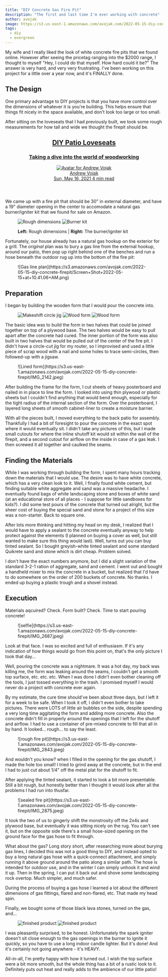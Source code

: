 ```yaml
---
title: "DIY Concrete Gas Fire Pit"
description: "The first and last time I'm ever working with concrete"
author: avojak
image: https://s3.us-east-1.amazonaws.com/avojak.com/2022-05-15-diy-concrete-firepit/IMG_3372.jpeg
tags:
  - diy
  - evergreen
---
```


My wife and I really liked the look of white concrete fire pits that we found online. However after seeing the pricetag ranging into the $2000 range, I thought to
myself "Hey, I could do that myself. How hard could it be?" The answer is very hard, and very very frustrating. I've been working on this project for a little over
a year now, and it's FINALLY done.

## The Design

One primary advantage to DIY projects is that you have more control over the dimensions of whatever it is you're building. This helps ensure that things fit nicely
in the space available, and don't look too large or too small.

After sitting on the loveseats that I had previously built, we took some rough measurements for how tall and wide we thought the firepit should be.

<aside>
  <a class="featured with-image 1" href="https://avojak.com/blog/2021/05/16/diy-patio-loveseats/">
    <div class="featured-image" alt="Featured image" style="background-image: url(https://s3.amazonaws.com/blog.avojak.ghost/2021/05/IMG_1785-1.jpeg);"></div>
    <header>
      <h2>DIY Patio Loveseats</h2>
      <h3>Taking a dive into the world of woodworking</h3>
      <div class="byline">
        <div class="avatar">
          <img srcset="https://www.gravatar.com/avatar/4dfa9066e794647fdedf323ecab85333?s=96&amp;d=blank 2x" src="https://www.gravatar.com/avatar/4dfa9066e794647fdedf323ecab85333?s=48&amp;d=blank" alt="Avatar for Andrew Vojak">
        </div>
        <div class="author">
          <span class="name">Andrew Vojak</span>
        </div>
        <time class="post-date" datetime="2021-05-16">Sun, May 16, 2021</time>
        <span class="read-time" title="Estimated read time">4 min read</span>
      </div>
    </header>
  </a>
</aside>

We came up with a fire pit that should be 30" in external diameter, and have a 19" diameter opening in the center to accomodate a natural gas burner/igniter kit that we
found for sale on Amazon.

<figure class="half" markdown=1>

![Rough dimensions](https://s3.us-east-1.amazonaws.com/avojak.com/2022-05-15-diy-concrete-firepit/IMG_1918.jpeg)
![Burner kit](https://s3.us-east-1.amazonaws.com/avojak.com/2022-05-15-diy-concrete-firepit/IMG_1922.jpeg)

<figcaption><b>Left:</b> Rough dimensions | <b>Right:</b> The burner/igniter kit</figcaption>
</figure>

Fortunately, our house already has a natural gas hookup on the exterior for a grill. The _original_ plan was to bury a gas line from the external hookup, around our patio,
then pop up right behind one of the benches and run a hose beneath the outdoor rug up into the bottom of the fire pit:

<figure class="constrained" markdown=1>
![Gas line plan](https://s3.amazonaws.com/avojak.com/2022-05-15-diy-concrete-firepit/Screen+Shot+2022-05-15+at+10.41.06+AM.png)
</figure>

## Preparation

I began by building the wooden form that I would pour the concrete into. 

<figure class="third" markdown=1>

![Makeshift circle jig](https://s3.us-east-1.amazonaws.com/avojak.com/2022-05-15-diy-concrete-firepit/IMG_2020.jpeg)
![Wood form](https://s3.us-east-1.amazonaws.com/avojak.com/2022-05-15-diy-concrete-firepit/IMG_2024.jpeg)
![Wood form](https://s3.us-east-1.amazonaws.com/avojak.com/2022-05-15-diy-concrete-firepit/IMG_2023.jpeg)

</figure>

The basic idea was to build the form in two halves that could be joined together on top of a plywood base. The two halves would be easy to pull apart after the concrete
had cured. The inner portion of the form was also built in two halves that would be pulled out of the center of the fire pit. I didn't have a circle-cut jig for my router,
so I improvised and used a little piece of scrap wood with a nail and some holes to trace semi-circles, then followed-up with a jigsaw.

<figure class="constrained" markdown=1>
![Lined form](https://s3.us-east-1.amazonaws.com/avojak.com/2022-05-15-diy-concrete-firepit/IMG_2142.jpeg)
</figure>

After building the frame for the form, I cut sheets of heavy posterboard and nailed in in place to line the form. I looked into using thin plywood or plastic sheets but
I couldn't find anything that would bend enough, especially for the tight radius of the internal section of the form. Over the posterboard, I layered long sheets of
smooth cabinet-liner to create a moisture barrier. 

With all the pieces built, I moved everything to the back patio for assembly. Thankfully I had a bit of foresight to pour the concrete in the exact spot where it would
eventually sit. I didn't take any pictures of this, but I made small cutouts for where the inline shutoff kit would sit within the wall of the firepit, and a second
cutout for airflow on the inside in case of a gas leak. I then screwed it all together and caulked the seams. 

## Finding the Materials

While I was working through building the form, I spent many hours tracking down the materials that I would use. The desire was to have white concrete, which has a very
clean look to it. Well, I finally found white cement, but finding suitable white aggregate and sand was a massive headache. I eventually found bags of white landscaping stone
and boxes of white sand (at an educational store of all places - I suppose for little sandboxes for kids?). I did some test pours of the concrete that turned out alright,
but the sheer cost of buying the special sand and stone for a project of this size was a non-starter. Back to square one.

After lots more thinking and hitting my head on my desk, I realized that I would have to apply a sealant to the concrete eventually anyway to help protect against the elements
(I planned on buying a cover as well, but still wanted to make sure this thing would last). Well, turns out you can buy tinted sealant. So I bought greyish-white tinted sealant
and some standard Quikrete sand and stone which is dirt cheap. Problem solved.

I don't have the exact numbers anymore, but I did a slight variation of the standard 3-2-1 ration of aggregate, sand and cement. I went out and bought a handheld mixer to
mix the concrete in a bucket, but realized that I'd have to do somewhere on the order of 200 buckets of concrete. No thanks. I ended up buying a plastic trough and a shovel instead.

## Execution

Materials aqcuired? Check. Form built? Check. Time to start pouring concrete!

<figure class="constrained" markdown=1>
![selfie](https://s3.us-east-1.amazonaws.com/avojak.com/2022-05-15-diy-concrete-firepit/IMG_2687.jpeg)
</figure>

Look at that face. I was so excited and full of enthusiasm. If it's any indication of how things would go from this point on, that's the only picture I took that day...

Well, pouring the concrete was a nightmare. It was a hot day, my back was killing me, the form was leaking around the seams, I couldn't get a smooth top surface, etc. etc. etc. When
I was done I didn't even bother cleaning off the tools, I just tossed everything in the trash. I promised myself I would never do a project with concrete ever again.

By my estimate, the cure time should've been about three days, but I left it for a week to be safe. When I took it off, I didn't even bother to take pictures. There were LOTS of little air
bubbles on the side, despite spending a very long time aggitating the form and adding more concrete. Also the concrete didn't fill in properly around the openings that I left
for the shutoff and airflow. I had to use a container of pre-mixed concrete to fill that all in by hand. It looked... rough... to say the least.

<figure class="constrained" markdown=1>
![rough fire pit](https://s3.us-east-1.amazonaws.com/avojak.com/2022-05-15-diy-concrete-firepit/IMG_2843.jpeg)
</figure>

And wouldn't you know? when I filled in the opening for the gas shutoff, I made the hole too small! I tried to grind away at the concrete, but in the end I had to just cut about 1/4" off 
the metal plat for the shutoff to fit.

After applying the tinted sealant, it started to look a bit more presentable. Still a bit rough, but honestly better than I thought it would look after all the problems I had
run into thusfar.

<figure class="constrained" markdown=1>
![sealed fire pit](https://s3.us-east-1.amazonaws.com/avojak.com/2022-05-15-diy-concrete-firepit/IMG_2875.jpeg)
</figure>

It took the two of us to gingerly shift the monstrosity off the 2x4s and plywood base, but eventually it was sitting nicely on the rug. You can't see it, but on the opposite side
there's a small hose-sized opening on the ground face for the gas hose to fit through.

What about the gas? Long story short, after researching more about burying gas lines, I decided this was not a good thing to DIY, and instead opted to buy a long natural gas hose with a
quick-connect attachment, and simply running it above ground around the patio along a similar path. The hose is intended for outdoor use, and in the winter I can simply
unhook it and wind it up. Then in the spring, I can put it back out and shove some landscaping rock overtop. Much simpler, and much safer.

During the process of buying a gas hose I learned a lot about the different dimensions of gas fittings, flared and non-flared, etc. That made my head spin.

Finally, we bought some of those black lava stones, turned on the gas, and...

<figure class="half" markdown=1>

![finished product](https://s3.us-east-1.amazonaws.com/avojak.com/2022-05-15-diy-concrete-firepit/IMG_3367.jpeg)
![finished product](https://s3.us-east-1.amazonaws.com/avojak.com/2022-05-15-diy-concrete-firepit/IMG_3372.jpeg)

</figure>

I was pleasantly surprised, to be honest. Unfortunately the spark igniter doesn't sit close enough to the gas openings in the burner to ignite it quickly, so you
have to use a long indoor candle lighter. But it's done! And it's certainly not going anywhere - it's HEAVY.

All-in-all, I'm pretty happy with how it turned out. I wish the top surface were a bit more smooth, but the whole thing has a bit of a rustic look to it.
Definitely puts out heat and really adds to the ambience of our little patio!